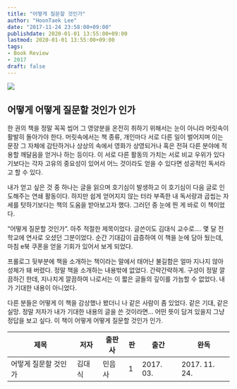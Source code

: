 ```yaml
---
title: "어떻게 질문할 것인가"
author: "HoonTaek Lee"
date: "2017-11-24 23:58:00+09:00"
publishdate: 2020-01-01 13:55:00+09:00
lastmod: 2020-01-01 13:55:00+09:00
tags:
- Book Review
- 2017
draft: false
---
```


![](https://image.aladin.co.kr/product/10411/96/cover150/8937434067_1.jpg)

## 어떻게 어떻게 질문할 것인가 인가

한 권의 책을 정말 꼭꼭 씹어 그 영양분을 온전히 취하기 위해서는 눈이 아니라 머릿속이 활발히 돌아가야 한다. 머릿속에서는 책 종류, 개인마다 서로 다른 일이 벌어지며 이는 문장 그 자체에 감탄하거나 상상의 속에서 영화가 상영되거나 혹은 전혀 다른 분야에 적용할 깨달음을 얻거나 하는 등이다. 이 서로 다른 활동의 가치는 서로 비교 우위가 있다기보다는 각자 고유의 중요성이 있어서 어느 것이라도 얻을 수 있다면 성공적인 독서라고 할 수 있다.  

내가 얻고 싶은 것 중 하나는 글을 읽으며 호기심이 발생하고 이 호기심이 다음 글로 인도해주는 연쇄 활동이다. 하지만 쉽게 얻어지지 않는 터라 부족한 내 독서량과 곱씹는 자세를 탓하기보다는 책의 도움을 받아보고자 했다. 그러던 중 눈에 띈 게 바로 이 책이었다.  

“어떻게 질문할 것인가”. 아주 적절한 제목이었다. 글쓴이도 김대식 교수로…. 몇 달 전 학교에 연사로 오셨던 그분이었다. 순간 기대감이 급증하여 이 책을 눈에 담아 뒀는데, 마침 e북 쿠폰을 얻을 기회가 있어서 보게 되었다.  

프롤로그 뒷부분에 책을 소개하는 책이라는 말에서 태어난 불길함은 얼마 지나지 않아 성체가 돼 버렸다. 정말 책을 소개하는 내용밖에 없었다. 간략간략하게. 구성이 정말 깔끔하긴 한데, 지나치게 깔끔하여 나로서는 이 짧은 글들의 깊이를 가늠할 수 없었다. 내가 기대한 내용이 아니었다.  

다른 분들은 어떻게 이 책을 감상했나 봤더니 나 같은 사람이 좀 있었다. 같은 기대, 같은 실망. 정말 저자가 내가 기대한 내용의 글을 쓴 것이라면… 어떤 뜻이 담겨 있을지 그냥 정답을 보고 싶다. 이 책이 어떻게 어떻게 질문할 것인가 인가.

|제목|저자|출판사|판|출간|완독|
|------|---|---|---|---|---|
|어떻게 질문할 것인가|김대식|민음사|1|2017. 03.|2017. 11. 24.|
